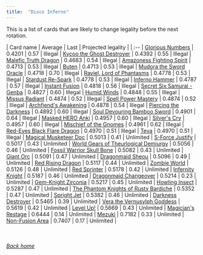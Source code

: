 ```yaml
---
title:  "Disco Inferno"
---
```


This is a list of cards that are likely to change legality before the next rotation.

| Card name | Average | Last | Projected legality |
| :-- |
[Glorious Numbers](https://db.ygoprodeck.com/card/?search=Glorious%20Numbers) | 0.4201 | 0.57 | Illegal |
[Kycoo the Ghost Destroyer](https://db.ygoprodeck.com/card/?search=Kycoo%20the%20Ghost%20Destroyer) | 0.4392 | 0.55 | Illegal |
[Malefic Truth Dragon](https://db.ygoprodeck.com/card/?search=Malefic%20Truth%20Dragon) | 0.4683 | 0.54 | Illegal |
[Amazoness Fighting Spirit](https://db.ygoprodeck.com/card/?search=Amazoness%20Fighting%20Spirit) | 0.4713 | 0.53 | Illegal |
[Buten](https://db.ygoprodeck.com/card/?search=Buten) | 0.4713 | 0.53 | Illegal |
[Mudora the Sword Oracle](https://db.ygoprodeck.com/card/?search=Mudora%20the%20Sword%20Oracle) | 0.4718 | 0.70 | Illegal |
[Raviel, Lord of Phantasms](https://db.ygoprodeck.com/card/?search=Raviel,%20Lord%20of%20Phantasms) | 0.4778 | 0.53 | Illegal |
[Stardust Re-Spark](https://db.ygoprodeck.com/card/?search=Stardust%20Re-Spark) | 0.4778 | 0.53 | Illegal |
[Inferno Hammer](https://db.ygoprodeck.com/card/?search=Inferno%20Hammer) | 0.4787 | 0.57 | Illegal |
[Instant Fusion](https://db.ygoprodeck.com/card/?search=Instant%20Fusion) | 0.4818 | 0.56 | Illegal |
[Secret Six Samurai - Genba](https://db.ygoprodeck.com/card/?search=Secret%20Six%20Samurai%20-%20Genba) | 0.4827 | 0.60 | Illegal |
[Humid Winds](https://db.ygoprodeck.com/card/?search=Humid%20Winds) | 0.4848 | 0.55 | Illegal |
[Missus Radiant](https://db.ygoprodeck.com/card/?search=Missus%20Radiant) | 0.4874 | 0.52 | Illegal |
[Spell Power Mastery](https://db.ygoprodeck.com/card/?search=Spell%20Power%20Mastery) | 0.4874 | 0.52 | Illegal |
[Archfiend's Awakening](https://db.ygoprodeck.com/card/?search=Archfiend's%20Awakening) | 0.4878 | 0.54 | Illegal |
[Piercing the Darkness](https://db.ygoprodeck.com/card/?search=Piercing%20the%20Darkness) | 0.4892 | 0.60 | Illegal |
[Soul Devouring Bamboo Sword](https://db.ygoprodeck.com/card/?search=Soul%20Devouring%20Bamboo%20Sword) | 0.4901 | 0.64 | Illegal |
[Masked HERO Anki](https://db.ygoprodeck.com/card/?search=Masked%20HERO%20Anki) | 0.4957 | 0.60 | Illegal |
[Silver's Cry](https://db.ygoprodeck.com/card/?search=Silver's%20Cry) | 0.4957 | 0.60 | Illegal |
[Mischief of the Gnomes](https://db.ygoprodeck.com/card/?search=Mischief%20of%20the%20Gnomes) | 0.4961 | 0.62 | Illegal |
[Red-Eyes Black Flare Dragon](https://db.ygoprodeck.com/card/?search=Red-Eyes%20Black%20Flare%20Dragon) | 0.4970 | 0.51 | Illegal |
[Teva](https://db.ygoprodeck.com/card/?search=Teva) | 0.4970 | 0.51 | Illegal |
[Magical Musketeer Doc](https://db.ygoprodeck.com/card/?search=Magical%20Musketeer%20Doc) | 0.5013 | 0.41 | Unlimited |
[S-Force Justify](https://db.ygoprodeck.com/card/?search=S-Force%20Justify) | 0.5017 | 0.43 | Unlimited |
[World Gears of Theurlogical Demiurgy](https://db.ygoprodeck.com/card/?search=World%20Gears%20of%20Theurlogical%20Demiurgy) | 0.5056 | 0.46 | Unlimited |
[Fossil Warrior Skull Bone](https://db.ygoprodeck.com/card/?search=Fossil%20Warrior%20Skull%20Bone) | 0.5082 | 0.43 | Unlimited |
[Giant Orc](https://db.ygoprodeck.com/card/?search=Giant%20Orc) | 0.5091 | 0.47 | Unlimited |
[Dragonmaid Sheou](https://db.ygoprodeck.com/card/?search=Dragonmaid%20Sheou) | 0.5096 | 0.49 | Unlimited |
[Red Rising Dragon](https://db.ygoprodeck.com/card/?search=Red%20Rising%20Dragon) | 0.5117 | 0.44 | Unlimited |
[Zombie World](https://db.ygoprodeck.com/card/?search=Zombie%20World) | 0.5126 | 0.48 | Unlimited |
[Red Sprinter](https://db.ygoprodeck.com/card/?search=Red%20Sprinter) | 0.5178 | 0.42 | Unlimited |
[Infernity Knight](https://db.ygoprodeck.com/card/?search=Infernity%20Knight) | 0.5187 | 0.46 | Unlimited |
[Dragonmaid Changeover](https://db.ygoprodeck.com/card/?search=Dragonmaid%20Changeover) | 0.5214 | 0.23 | Unlimited |
[Gem-Knight Zirconia](https://db.ygoprodeck.com/card/?search=Gem-Knight%20Zirconia) | 0.5217 | 0.45 | Unlimited |
[Howling Insect](https://db.ygoprodeck.com/card/?search=Howling%20Insect) | 0.5287 | 0.47 | Unlimited |
[The Phantom Knights of Rusty Bardiche](https://db.ygoprodeck.com/card/?search=The%20Phantom%20Knights%20of%20Rusty%20Bardiche) | 0.5352 | 0.47 | Unlimited |
[Spright Jet](https://db.ygoprodeck.com/card/?search=Spright%20Jet) | 0.5382 | 0.46 | Unlimited |
[Darkness Destroyer](https://db.ygoprodeck.com/card/?search=Darkness%20Destroyer) | 0.5465 | 0.39 | Unlimited |
[Vera the Vernusylph Goddess](https://db.ygoprodeck.com/card/?search=Vera%20the%20Vernusylph%20Goddess) | 0.5619 | 0.42 | Unlimited |
[Level Up!](https://db.ygoprodeck.com/card/?search=Level%20Up!) | 0.5669 | 0.43 | Unlimited |
[Magician's Restage](https://db.ygoprodeck.com/card/?search=Magician's%20Restage) | 0.6444 | 0.14 | Unlimited |
[Mezuki](https://db.ygoprodeck.com/card/?search=Mezuki) | 0.7182 | 0.33 | Unlimited |
[Non-Fusion Area](https://db.ygoprodeck.com/card/?search=Non-Fusion%20Area) | 0.7407 | 0.17 | Unlimited |

<br>

###### [Back home](index)